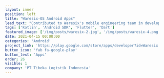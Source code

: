 ```yaml
---
layout: inner
position: left
title: "Waresix-OS Android Apps"
lead_text: "Contributed to Waresix's mobile engineering team in developing Android apps that integrate with the company's logistics tech platform."
tags: ['Kotlin', 'Android SDK', 'Flutter', 'Dart']
featured_image: ['/img/posts/waresix-2.jpg', '/img/posts/waresix-4.png']
date: 2021-04-15 00:00:00
categories: 'Android'
project_link: 'https://play.google.com/store/apps/developer?id=Waresix'
button_icon: 'fab fa-google-play'
button_text: 'Apps'
order: 26
visible: 1
company: 'PT Tibeka Logistik Indonesia'
---
```

